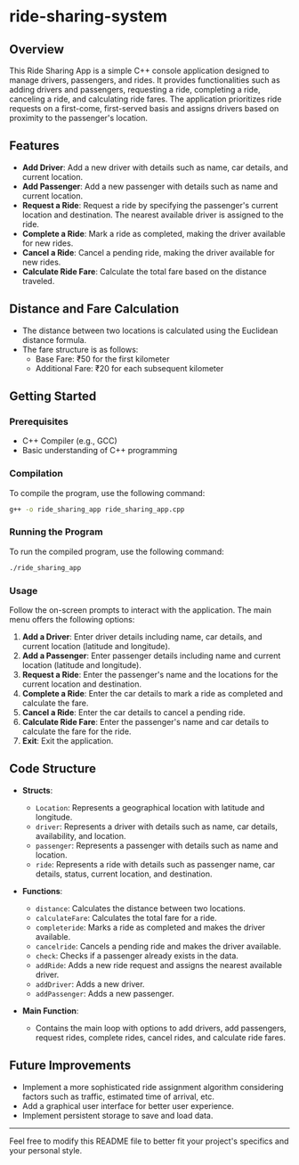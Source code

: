 # ride-sharing-system

## Overview

This Ride Sharing App is a simple C++ console application designed to manage drivers, passengers, and rides. It provides functionalities such as adding drivers and passengers, requesting a ride, completing a ride, canceling a ride, and calculating ride fares. The application prioritizes ride requests on a first-come, first-served basis and assigns drivers based on proximity to the passenger's location.

## Features

- **Add Driver**: Add a new driver with details such as name, car details, and current location.
- **Add Passenger**: Add a new passenger with details such as name and current location.
- **Request a Ride**: Request a ride by specifying the passenger's current location and destination. The nearest available driver is assigned to the ride.
- **Complete a Ride**: Mark a ride as completed, making the driver available for new rides.
- **Cancel a Ride**: Cancel a pending ride, making the driver available for new rides.
- **Calculate Ride Fare**: Calculate the total fare based on the distance traveled.

## Distance and Fare Calculation

- The distance between two locations is calculated using the Euclidean distance formula.
- The fare structure is as follows:
  - Base Fare: ₹50 for the first kilometer
  - Additional Fare: ₹20 for each subsequent kilometer

## Getting Started

### Prerequisites

- C++ Compiler (e.g., GCC)
- Basic understanding of C++ programming

### Compilation

To compile the program, use the following command:

```bash
g++ -o ride_sharing_app ride_sharing_app.cpp
```

### Running the Program

To run the compiled program, use the following command:

```bash
./ride_sharing_app
```

### Usage

Follow the on-screen prompts to interact with the application. The main menu offers the following options:

1. **Add a Driver**: Enter driver details including name, car details, and current location (latitude and longitude).
2. **Add a Passenger**: Enter passenger details including name and current location (latitude and longitude).
3. **Request a Ride**: Enter the passenger's name and the locations for the current location and destination.
4. **Complete a Ride**: Enter the car details to mark a ride as completed and calculate the fare.
5. **Cancel a Ride**: Enter the car details to cancel a pending ride.
6. **Calculate Ride Fare**: Enter the passenger's name and car details to calculate the fare for the ride.
7. **Exit**: Exit the application.

## Code Structure

- **Structs**:
  - `Location`: Represents a geographical location with latitude and longitude.
  - `driver`: Represents a driver with details such as name, car details, availability, and location.
  - `passenger`: Represents a passenger with details such as name and location.
  - `ride`: Represents a ride with details such as passenger name, car details, status, current location, and destination.

- **Functions**:
  - `distance`: Calculates the distance between two locations.
  - `calculateFare`: Calculates the total fare for a ride.
  - `completeride`: Marks a ride as completed and makes the driver available.
  - `cancelride`: Cancels a pending ride and makes the driver available.
  - `check`: Checks if a passenger already exists in the data.
  - `addRide`: Adds a new ride request and assigns the nearest available driver.
  - `addDriver`: Adds a new driver.
  - `addPassenger`: Adds a new passenger.

- **Main Function**:
  - Contains the main loop with options to add drivers, add passengers, request rides, complete rides, cancel rides, and calculate ride fares.

## Future Improvements

- Implement a more sophisticated ride assignment algorithm considering factors such as traffic, estimated time of arrival, etc.
- Add a graphical user interface for better user experience.
- Implement persistent storage to save and load data.



---

Feel free to modify this README file to better fit your project's specifics and your personal style.
